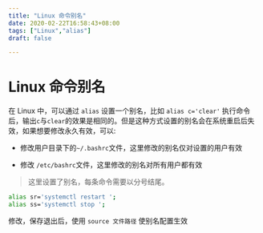 ```yaml
---
title: "Linux 命令别名"
date: 2020-02-22T16:58:43+08:00
tags: ["Linux","alias"]
draft: false 

---
```


# Linux 命令别名

在 Linux 中，可以通过 `alias` 设置一个别名，比如 `alias c='clear'` 执行命令后，输出`c`与`clear`的效果是相同的。但是这种方式设置的别名会在系统重启后失效，如果想要修改永久有效，可以:

- 修改用户目录下的`~/.bashrc`文件，这里修改的别名仅对设置的用户有效

- 修改 `/etc/bashrc`文件，这里修改的别名对所有用户都有效

> 这里设置了别名，每条命令需要以分号结尾。
>
```bash
alias sr='systemctl restart ';
alias ss='systemctl stop ';
```

修改，保存退出后，使用 `source 文件路径` 使别名配置生效